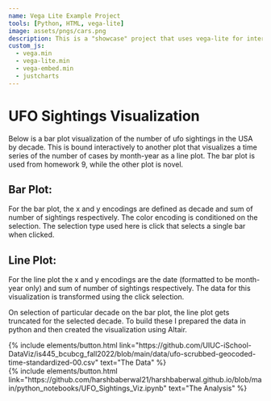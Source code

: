 ```yaml
---
name: Vega Lite Example Project
tools: [Python, HTML, vega-lite]
image: assets/pngs/cars.png
description: This is a "showcase" project that uses vega-lite for interactive viz!
custom_js:
  - vega.min
  - vega-lite.min
  - vega-embed.min
  - justcharts
---
```


# UFO Sightings Visualization

Below is a bar plot visualization of the number of ufo sightings in the USA by decade. This is bound interactively to another plot that visualizes a time series of the number of cases by month-year as a line plot. The bar plot is used from homework 9, while the other plot is novel. 

## Bar Plot:
For the bar plot, the x and y encodings are defined as decade and sum of number of sightings respectively. The color encoding is conditioned on the selection. The selection type used here is click that selects a single bar when clicked.

## Line Plot:
For the line plot the x and y encodings are the date (formatted to be month-year only) and sum of number of sightings respectively. The data for this visualization is transformed using the click selection.



<vegachart schema-url="{{ site.baseurl }}/assets/json/ufo_vis.json" style="width: 100%"></vegachart>

On selection of particular decade on the bar plot, the line plot gets truncated for the selected decade. To build these I prepared the data in python and then created the visualization using Altair.


<div class="left">
{% include elements/button.html link="https://github.com/UIUC-iSchool-DataViz/is445_bcubcg_fall2022/blob/main/data/ufo-scrubbed-geocoded-time-standardized-00.csv" text="The Data" %}
</div>

<div class="right">
{% include elements/button.html link="https://github.com/harshbaberwal21/harshbaberwal.github.io/blob/main/python_notebooks/UFO_Sightings_Viz.ipynb" text="The Analysis" %}
</div>
